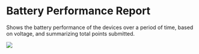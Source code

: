 # Battery Performance Report

Shows the battery performance of the devices over a period of time, based on voltage, and summarizing total points submitted.

![](https://upload.r2.lb.chasm.cloud/2025/10/imgur/jXYAbMj.png)
